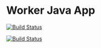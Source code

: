 # Worker Java App

[![Build Status](https://jenkins.kdemo.ocloud.today/buildStatus/icon?job=kdemo%2Fworker-build)](https://jenkins.kdemo.ocloud.today/job/kdemo/job/worker-build/)

[![Build Status](https://jenkins.kdemo.ocloud.today/buildStatus/icon?job=kdemo%2Fworker-test)](https://jenkins.kdemo.ocloud.today/job/kdemo/job/worker-test/)
